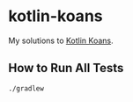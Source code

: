 # kotlin-koans
My solutions to [Kotlin Koans](https://github.com/Kotlin/kotlin-koans.git).

## How to Run All Tests
```
./gradlew
```

